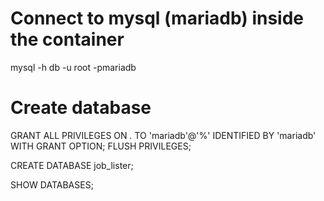 # Connect to mysql (mariadb) inside the container

mysql -h db -u root -pmariadb

# Create database

GRANT ALL PRIVILEGES ON *.* TO 'mariadb'@'%' IDENTIFIED BY 'mariadb' WITH GRANT OPTION;
FLUSH PRIVILEGES;

CREATE DATABASE job_lister;

SHOW DATABASES;
